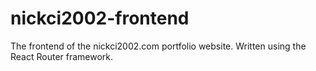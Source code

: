 # nickci2002-frontend
The frontend of the nickci2002.com portfolio website. Written using the React Router framework.
